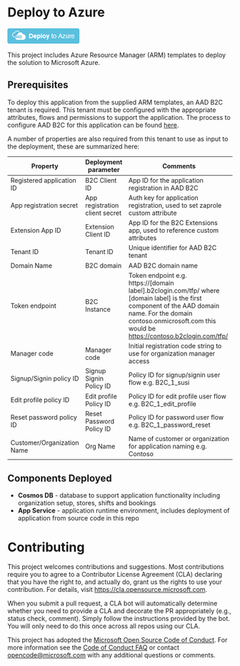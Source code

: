 # Deploy to Azure

<a href="https://portal.azure.com/#create/Microsoft.Template/uri/https%3A%2F%2Fraw.githubusercontent.com%2Fmicrosoft%2FProject-Zap%2Fmaster%2Ftemplates%2Fazuredeploy.json" target="_blank">
<img src="/images/deploytoazure.png"/>
</a>

This project includes Azure Resource Manager (ARM) templates to deploy the solution to Microsoft Azure.

## Prerequisites

To deploy this application from the supplied ARM templates, an AAD B2C tenant is required.  This tenant must be configured with the appropriate attributes, flows and permissions to support the application.  The process to configure AAD B2C for this application can be found [here](./docs/setupb2c.md).

A number of properties are also required from this tenant to use as input to the deployment, these are summarized here:

| Property | Deployment parameter | Comments |
|----------|----------------------|----------|
| Registered application ID | B2C Client ID | App ID for the application registration in AAD B2C |
| App registration secret | App registration client secret | Auth key for application registration, used to set zaprole custom attribute |
| Extension App ID | Extension Client ID | App ID for the B2C Extensions app, used to reference custom attributes |
| Tenant ID | Tenant ID | Unique identifier for AAD B2C tenant |
| Domain Name | B2C domain | AAD B2C domain name |
| Token endpoint | B2C Instance | Token endpoint e.g. https://[domain label].b2clogin.com/tfp/ where [domain label] is the first component of the AAD domain name.  For the domain contoso.onmicrosoft.com this would be https://contoso.b2clogin.com/tfp/ |
| Manager code | Manager code | Initial registration code string to use for organization manager access |
| Signup/Signin policy ID | Signup Signin Policy ID | Policy ID for signup/signin user flow e.g. B2C_1_susi |
| Edit profile policy ID | Edit profile Policy ID | Policy ID for edit profile user flow e.g. B2C_1_edit_profile |
| Reset password policy ID | Reset Password Policy ID | Policy ID for password user flow e.g. B2C_1_password_reset |
| Customer/Organization Name | Org Name | Name of customer or organization for application naming e.g. Contoso |


## Components Deployed

* **Cosmos DB** - database to support application functionality including organization setup, stores, shifts and bookings
* **App Service** - application runtime environment, includes deployment of application from source code in this repo


# Contributing

This project welcomes contributions and suggestions.  Most contributions require you to agree to a
Contributor License Agreement (CLA) declaring that you have the right to, and actually do, grant us
the rights to use your contribution. For details, visit https://cla.opensource.microsoft.com.

When you submit a pull request, a CLA bot will automatically determine whether you need to provide
a CLA and decorate the PR appropriately (e.g., status check, comment). Simply follow the instructions
provided by the bot. You will only need to do this once across all repos using our CLA.

This project has adopted the [Microsoft Open Source Code of Conduct](https://opensource.microsoft.com/codeofconduct/).
For more information see the [Code of Conduct FAQ](https://opensource.microsoft.com/codeofconduct/faq/) or
contact [opencode@microsoft.com](mailto:opencode@microsoft.com) with any additional questions or comments.
